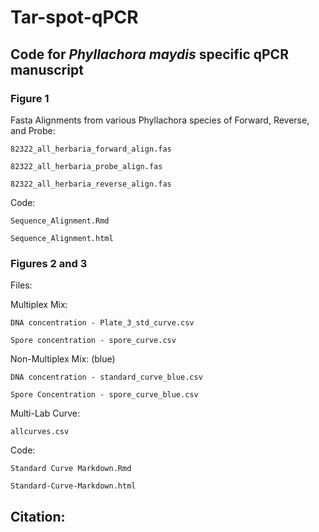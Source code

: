 # Tar-spot-qPCR
## Code for <i>Phyllachora maydis</i> specific qPCR manuscript
### Figure 1
Fasta Alignments from various Phyllachora species of Forward, Reverse, and Probe:

	82322_all_herbaria_forward_align.fas

	82322_all_herbaria_probe_align.fas

	82322_all_herbaria_reverse_align.fas


Code:

	Sequence_Alignment.Rmd

	Sequence_Alignment.html


### Figures 2 and 3
Files:

Multiplex Mix:

	DNA concentration - Plate_3_std_curve.csv

	Spore concentration - spore_curve.csv


Non-Multiplex Mix: (blue)

	DNA concentration - standard_curve_blue.csv

	Spore Concentration - spore_curve_blue.csv


Multi-Lab Curve:

	allcurves.csv

Code:

	Standard Curve Markdown.Rmd

	Standard-Curve-Markdown.html


## Citation:

